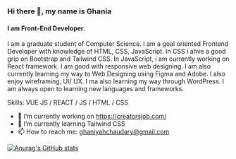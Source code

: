 ### Hi there 👋, my name is Ghania
#### I am Front-End Developer.

I am a graduate student of Computer Science. I am a goal oriented Frontend Developer with knowledge of HTML, CSS, JavaScript. In CSS i ahve a good grip on Bootstrap and Tailwind CSS. In JavaScript, i am currently working on React framework. I am good with responsive web designing. I am also currently learning my way to Web Designing using Figma and Adobe. I also enjoy wireframing, UI/ UX. I ma also learning my way through WordPress. I am always open to learning new languages and frameworks. 

Skills: VUE JS / REACT / JS / HTML / CSS

- 🔭 I’m currently working on https://creatorsjob.com/ 
- 🌱 I’m currently learning Tailwind CSS 
- 📫 How to reach me: ghaniyahchaudary@gmail.com 














[![Anurag's GitHub stats](https://github-readme-stats.vercel.app/api?username=ghan1a)](https://github.com/anuraghazra/github-readme-stats)
